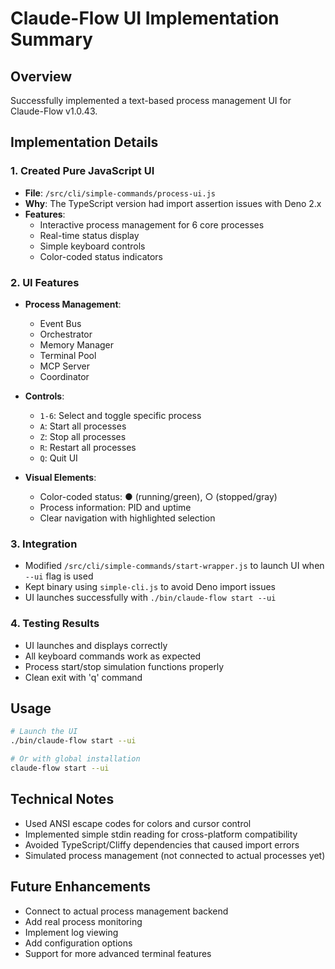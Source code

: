 # Claude-Flow UI Implementation Summary

## Overview
Successfully implemented a text-based process management UI for Claude-Flow v1.0.43.

## Implementation Details

### 1. Created Pure JavaScript UI
- **File**: `/src/cli/simple-commands/process-ui.js`
- **Why**: The TypeScript version had import assertion issues with Deno 2.x
- **Features**:
  - Interactive process management for 6 core processes
  - Real-time status display
  - Simple keyboard controls
  - Color-coded status indicators

### 2. UI Features
- **Process Management**:
  - Event Bus
  - Orchestrator
  - Memory Manager
  - Terminal Pool
  - MCP Server
  - Coordinator

- **Controls**:
  - `1-6`: Select and toggle specific process
  - `A`: Start all processes
  - `Z`: Stop all processes
  - `R`: Restart all processes
  - `Q`: Quit UI

- **Visual Elements**:
  - Color-coded status: ● (running/green), ○ (stopped/gray)
  - Process information: PID and uptime
  - Clear navigation with highlighted selection

### 3. Integration
- Modified `/src/cli/simple-commands/start-wrapper.js` to launch UI when `--ui` flag is used
- Kept binary using `simple-cli.js` to avoid Deno import issues
- UI launches successfully with `./bin/claude-flow start --ui`

### 4. Testing Results
- UI launches and displays correctly
- All keyboard commands work as expected
- Process start/stop simulation functions properly
- Clean exit with 'q' command

## Usage
```bash
# Launch the UI
./bin/claude-flow start --ui

# Or with global installation
claude-flow start --ui
```

## Technical Notes
- Used ANSI escape codes for colors and cursor control
- Implemented simple stdin reading for cross-platform compatibility
- Avoided TypeScript/Cliffy dependencies that caused import errors
- Simulated process management (not connected to actual processes yet)

## Future Enhancements
- Connect to actual process management backend
- Add real process monitoring
- Implement log viewing
- Add configuration options
- Support for more advanced terminal features